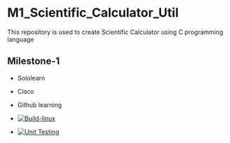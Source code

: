# M1_Scientific_Calculator_Util
This repository is used to create Scientific Calculator using C programming language

## Milestone-1
* Sololearn
* Cisco
* Github learning



* [![Build-linux](https://github.com/purushottamnaiduallu/M1_Scientific_Calculator_Util/actions/workflows/main.yml/badge.svg)](https://github.com/purushottamnaiduallu/M1_Scientific_Calculator_Util/actions/workflows/main.yml)

* [![Unit Testing](https://github.com/purushottamnaiduallu/M1_Scientific_Calculator_Util/actions/workflows/unittestmain.yml/badge.svg)](https://github.com/purushottamnaiduallu/M1_Scientific_Calculator_Util/actions/workflows/unittestmain.yml)

